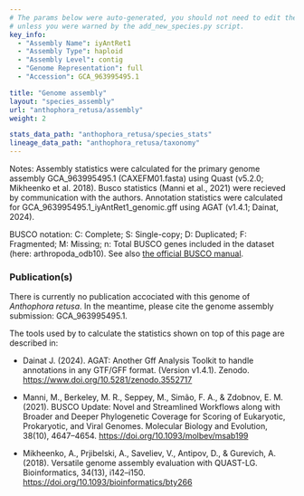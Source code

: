 ```yaml
---
# The params below were auto-generated, you should not need to edit them...
# unless you were warned by the add_new_species.py script.
key_info:
  - "Assembly Name": iyAntRet1
  - "Assembly Type": haploid
  - "Assembly Level": contig
  - "Genome Representation": full
  - "Accession": GCA_963995495.1

title: "Genome assembly"
layout: "species_assembly"
url: "anthophora_retusa/assembly"
weight: 2

stats_data_path: "anthophora_retusa/species_stats"
lineage_data_path: "anthophora_retusa/taxonomy"
---
```


Notes: Assembly statistics were calculated for the primary genome assembly GCA_963995495.1 (CAXEFM01.fasta) using Quast (v5.2.0; Mikheenko et al. 2018). Busco statistics (Manni et al., 2021) were recieved by communication with the authors. Annotation statistics were calculated for GCA_963995495.1_iyAntRet1_genomic.gff using AGAT (v1.4.1; Dainat, 2024).

BUSCO notation: C: Complete; S: Single-copy; D: Duplicated; F: Fragmented; M: Missing; n: Total BUSCO genes included in the dataset (here: arthropoda_odb10). See also [the official BUSCO manual](https://busco.ezlab.org/busco_userguide.html#interpreting-the-results).

### Publication(s)

There is currently no publication accociated with this genome of _Anthophora retusa_. In the meantime, please cite the genome assembly submission: GCA_963995495.1.

The tools used by to calculate the statistics shown on top of this page are described in:

- Dainat J. (2024). AGAT: Another Gff Analysis Toolkit to handle annotations in any GTF/GFF format.
(Version v1.4.1). Zenodo. <https://www.doi.org/10.5281/zenodo.3552717>

- Manni, M., Berkeley, M. R., Seppey, M., Simão, F. A., & Zdobnov, E. M. (2021). BUSCO Update: Novel and Streamlined Workflows along with Broader and Deeper Phylogenetic Coverage for Scoring of Eukaryotic, Prokaryotic, and Viral Genomes. Molecular Biology and Evolution, 38(10), 4647–4654. <https://doi.org/10.1093/molbev/msab199>

- Mikheenko, A., Prjibelski, A., Saveliev, V., Antipov, D., & Gurevich, A. (2018). Versatile genome assembly evaluation with QUAST-LG. Bioinformatics, 34(13), i142–i150. <https://doi.org/10.1093/bioinformatics/bty266>
